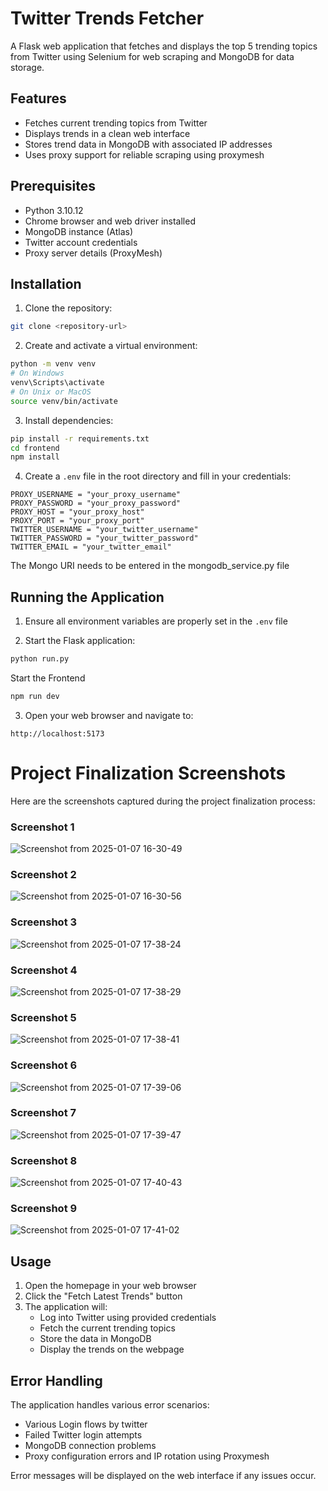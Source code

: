 # Twitter Trends Fetcher

A Flask web application that fetches and displays the top 5 trending topics from Twitter using Selenium for web scraping and MongoDB for data storage.

## Features

- Fetches current trending topics from Twitter
- Displays trends in a clean web interface
- Stores trend data in MongoDB with associated IP addresses
- Uses proxy support for reliable scraping using proxymesh

## Prerequisites

- Python 3.10.12
- Chrome browser and web driver installed
- MongoDB instance (Atlas)
- Twitter account credentials
- Proxy server details (ProxyMesh)

## Installation

1. Clone the repository:

```bash
git clone <repository-url>
```

2. Create and activate a virtual environment:

```bash
python -m venv venv
# On Windows
venv\Scripts\activate
# On Unix or MacOS
source venv/bin/activate
```

3. Install dependencies:

```bash
pip install -r requirements.txt
cd frontend
npm install
```

4. Create a `.env` file in the root directory and fill in your credentials:

```plaintext
PROXY_USERNAME = "your_proxy_username"
PROXY_PASSWORD = "your_proxy_password"
PROXY_HOST = "your_proxy_host"
PROXY_PORT = "your_proxy_port"
TWITTER_USERNAME = "your_twitter_username"
TWITTER_PASSWORD = "your_twitter_password"
TWITTER_EMAIL = "your_twitter_email"
```
The Mongo URI needs to be entered in the mongodb_service.py file

## Running the Application

1. Ensure all environment variables are properly set in the `.env` file

2. Start the Flask application:

```bash
python run.py
```

   Start the Frontend

```bash
npm run dev
```

3. Open your web browser and navigate to:

```
http://localhost:5173
```

# Project Finalization Screenshots

Here are the screenshots captured during the project finalization process:

### Screenshot 1

![Screenshot from 2025-01-07 16-30-49](images/Screenshot_from_2025-01-07_16-30-49.png)

### Screenshot 2

![Screenshot from 2025-01-07 16-30-56](images/Screenshot_from_2025-01-07_16-30-56.png)

### Screenshot 3

![Screenshot from 2025-01-07 17-38-24](images/Screenshot_from_2025-01-07_17-38-24.png)

### Screenshot 4

![Screenshot from 2025-01-07 17-38-29](images/Screenshot_from_2025-01-07_17-38-29.png)

### Screenshot 5

![Screenshot from 2025-01-07 17-38-41](images/Screenshot_from_2025-01-07_17-38-41.png)

### Screenshot 6

![Screenshot from 2025-01-07 17-39-06](images/Screenshot_from_2025-01-07_17-39-06.png)

### Screenshot 7

![Screenshot from 2025-01-07 17-39-47](images/Screenshot_from_2025-01-07_17-39-47.png)

### Screenshot 8

![Screenshot from 2025-01-07 17-40-43](images/Screenshot_from_2025-01-07_17-40-43.png)

### Screenshot 9

![Screenshot from 2025-01-07 17-41-02](images/Screenshot_from_2025-01-07_17-41-02.png)

## Usage

1. Open the homepage in your web browser
2. Click the "Fetch Latest Trends" button
3. The application will:
   - Log into Twitter using provided credentials
   - Fetch the current trending topics
   - Store the data in MongoDB
   - Display the trends on the webpage

## Error Handling

The application handles various error scenarios:

- Various Login flows by twitter
- Failed Twitter login attempts
- MongoDB connection problems
- Proxy configuration errors and IP rotation using Proxymesh

Error messages will be displayed on the web interface if any issues occur.
